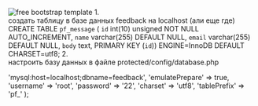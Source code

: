 ![free bootstrap template](http://kiber-hotel.ru/images/karta.jpg)
1.<br/>
создать таблицу в базе данных feedback на localhost (али еще где)
CREATE TABLE `pf_message` (
  `id` int(10) unsigned NOT NULL AUTO_INCREMENT,
  `name` varchar(255) DEFAULT NULL,
  `email` varchar(255) DEFAULT NULL,
  `body` text,  PRIMARY KEY (`id`)) ENGINE=InnoDB DEFAULT CHARSET=utf8;
2.<br/>
настроить базу данных в файле
protected/config/database.php
<?php
return array(
   'connectionString' => 'mysql:host=localhost;dbname=feedback',
   'emulatePrepare' => true,
   'username' => 'root',
   'password' => '22',
   'charset' => 'utf8',
   'tablePrefix' => 'pf_'
);

